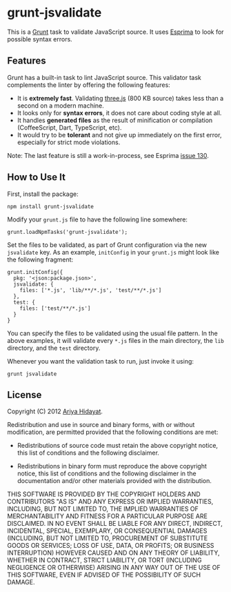 # grunt-jsvalidate

This is a [Grunt](http://gruntjs.com) task to validate JavaScript source.
It uses [Esprima](http://esprima.org) to look for possible syntax
errors.

## Features

Grunt has a built-in task to lint JavaScript source. This validator task
complements the linter by offering the following features:

* It is **extremely fast**. Validating [three.js](https://github.com/mrdoob/three.js)
(800 KB source) takes less than a second on a modern machine.
* It looks only for **syntax errors**, it does not care about coding style
at all.
* It handles **generated files** as the result
of minification or compilation (CoffeeScript, Dart, TypeScript, etc).
* It would try to be **tolerant** and not give up immediately on the first
error, especially for strict mode violations.

Note: The last feature is still a work-in-process, see Esprima
[issue 130](http://code.google.com/p/esprima/issues/detail?id=130).

## How to Use It

First, install the package:

    npm install grunt-jsvalidate

Modify your `grunt.js` file to have the following line somewhere:

    grunt.loadNpmTasks('grunt-jsvalidate');

Set the files to be validated, as part of Grunt configuration via the
new `jsvalidate` key. As an example, `initConfig` in your `grunt.js`
might look like the following fragment:

    grunt.initConfig({
      pkg: '<json:package.json>',
      jsvalidate: {
        files: ['*.js', 'lib/**/*.js', 'test/**/*.js']
      },
      test: {
        files: ['test/**/*.js']
      }
    }

You can specify the files to be validated using the usual file pattern.
In the above examples, it will validate every `*.js` files in the main
directory, the `lib` directory, and the `test` directory.

Whenever you want the validation task to run, just invoke it using:

    grunt jsvalidate


## License

Copyright (C) 2012 [Ariya Hidayat](http://ariya.ofilabs.com/about).

Redistribution and use in source and binary forms, with or without
modification, are permitted provided that the following conditions are met:

  * Redistributions of source code must retain the above copyright
    notice, this list of conditions and the following disclaimer.

  * Redistributions in binary form must reproduce the above copyright
    notice, this list of conditions and the following disclaimer in the
    documentation and/or other materials provided with the distribution.

THIS SOFTWARE IS PROVIDED BY THE COPYRIGHT HOLDERS AND CONTRIBUTORS "AS IS"
AND ANY EXPRESS OR IMPLIED WARRANTIES, INCLUDING, BUT NOT LIMITED TO, THE
IMPLIED WARRANTIES OF MERCHANTABILITY AND FITNESS FOR A PARTICULAR PURPOSE
ARE DISCLAIMED. IN NO EVENT SHALL <COPYRIGHT HOLDER> BE LIABLE FOR ANY
DIRECT, INDIRECT, INCIDENTAL, SPECIAL, EXEMPLARY, OR CONSEQUENTIAL DAMAGES
(INCLUDING, BUT NOT LIMITED TO, PROCUREMENT OF SUBSTITUTE GOODS OR SERVICES;
LOSS OF USE, DATA, OR PROFITS; OR BUSINESS INTERRUPTION) HOWEVER CAUSED AND
ON ANY THEORY OF LIABILITY, WHETHER IN CONTRACT, STRICT LIABILITY, OR TORT
(INCLUDING NEGLIGENCE OR OTHERWISE) ARISING IN ANY WAY OUT OF THE USE OF
THIS SOFTWARE, EVEN IF ADVISED OF THE POSSIBILITY OF SUCH DAMAGE.

